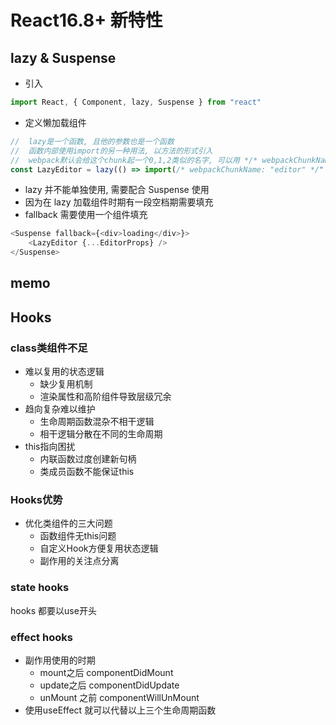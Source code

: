 #	React16.8+ 新特性
##	lazy & Suspense
+	引入

```js
import React, { Component, lazy, Suspense } from "react"
```

+	定义懒加载组件

```js
//	lazy是一个函数, 且他的参数也是一个函数
//	函数内部使用import的另一种用法, 以方法的形式引入
//	webpack默认会给这个chunk起一个0,1,2类似的名字, 可以用 */* webpackChunkName: "editor" */*指定名字
const LazyEditor = lazy(() => import(/* webpackChunkName: "editor" */"./components/Editor"))
```

+	lazy 并不能单独使用, 需要配合 Suspense 使用
+ 	因为在 lazy 加载组件时期有一段空档期需要填充
+	fallback 需要使用一个组件填充

```js
<Suspense fallback={<div>loading</div>}>
	<LazyEditor {...EditorProps} />
</Suspense>
```

##	memo


##	Hooks
###	class类组件不足
+	难以复用的状态逻辑
	-	缺少复用机制
	-	渲染属性和高阶组件导致层级冗余
+ 	趋向复杂难以维护
	-	生命周期函数混杂不相干逻辑
	- 	相干逻辑分散在不同的生命周期
+	this指向困扰
	-	内联函数过度创建新句柄
	- 	类成员函数不能保证this

###	Hooks优势
+	优化类组件的三大问题
	-	函数组件无this问题
	- 	自定义Hook方便复用状态逻辑
	-  副作用的关注点分离
	
###	state hooks
hooks 都要以use开头
	
###	effect hooks
+	副作用使用的时期
	-	mount之后	componentDidMount
	- 	update之后	componentDidUpdate
	-  unMount 之前	componentWillUnMount
+	使用useEffect 就可以代替以上三个生命周期函数
